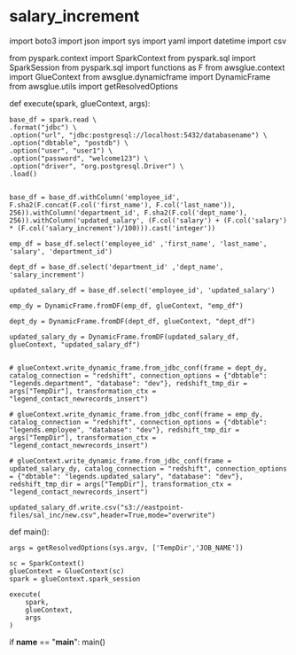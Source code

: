 # salary_increment


import boto3
import json
import sys
import yaml
import datetime
import csv

from pyspark.context import SparkContext
from pyspark.sql import SparkSession
from pyspark.sql import functions as F
from awsglue.context import GlueContext
from awsglue.dynamicframe import DynamicFrame
from awsglue.utils import getResolvedOptions

def execute(spark, glueContext, args):
    
    base_df = spark.read \
    .format("jdbc") \
    .option("url", "jdbc:postgresql://localhost:5432/databasename") \
    .option("dbtable", "postdb") \
    .option("user", "user1") \
    .option("password", "welcome123") \
    .option("driver", "org.postgresql.Driver") \
    .load()

    
    base_df = base_df.withColumn('employee_id', F.sha2(F.concat(F.col('first_name'), F.col('last_name')), 256)).withColumn('department_id', F.sha2(F.col('dept_name'), 256)).withColumn('updated_salary', (F.col('salary') + (F.col('salary') * (F.col('salary_increment')/100))).cast('integer'))

    emp_df = base_df.select('employee_id' ,'first_name', 'last_name', 'salary', 'department_id')

    dept_df = base_df.select('department_id' ,'dept_name', 'salary_increment')

    updated_salary_df = base_df.select('employee_id', 'updated_salary')

    emp_dy = DynamicFrame.fromDF(emp_df, glueContext, "emp_df")

    dept_dy = DynamicFrame.fromDF(dept_df, glueContext, "dept_df")

    updated_salary_dy = DynamicFrame.fromDF(updated_salary_df, glueContext, "updated_salary_df")
   

    # glueContext.write_dynamic_frame.from_jdbc_conf(frame = dept_dy, catalog_connection = "redshift", connection_options = {"dbtable": "legends.department", "database": "dev"}, redshift_tmp_dir = args["TempDir"], transformation_ctx = "legend_contact_newrecords_insert")

    # glueContext.write_dynamic_frame.from_jdbc_conf(frame = emp_dy, catalog_connection = "redshift", connection_options = {"dbtable": "legends.employee", "database": "dev"}, redshift_tmp_dir = args["TempDir"], transformation_ctx = "legend_contact_newrecords_insert")

    # glueContext.write_dynamic_frame.from_jdbc_conf(frame = updated_salary_dy, catalog_connection = "redshift", connection_options = {"dbtable": "legends.updated_salary", "database": "dev"}, redshift_tmp_dir = args["TempDir"], transformation_ctx = "legend_contact_newrecords_insert")

    updated_salary_df.write.csv("s3://eastpoint-files/sal_inc/new.csv",header=True,mode="overwrite")
    
def main():

    args = getResolvedOptions(sys.argv, ['TempDir','JOB_NAME'])

    sc = SparkContext()
    glueContext = GlueContext(sc)
    spark = glueContext.spark_session

    execute(
        spark,
        glueContext,
        args
    )


if __name__ == "__main__":
    main()
